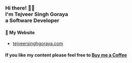 <!-- Hi there! Feel free to make this your own but don't use my data. Attributions are welcomed --> 
<h3>Hi there! 👋🤓<br>I'm Tejveer Singh Goraya<br>a Software Developer</h3>


<h4>📕 My Website</h4>

<!-- BLOG-POST-LIST:START -->
- [tejveersinghgoraya.com](https://tejveersinghgoraya.com)
<!-- BLOG-POST-LIST:END -->

<h4>If you like my content please feel free to <a href="https://buy.stripe.com/28o3f2dMSadu4HS144">Buy me a Coffee</a>



